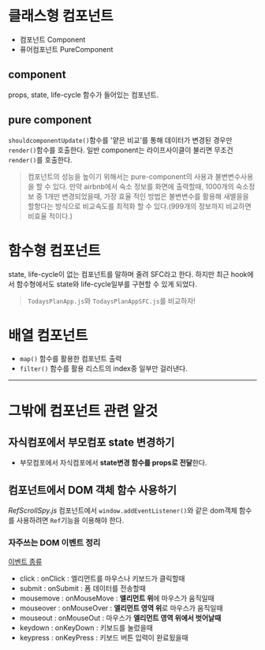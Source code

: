 # 클래스형 컴포넌트

- 컴포넌트 Component
- 퓨어컴포넌트 PureComponent

## component

props, state, life-cycle 함수가 들어있는 컴포넌트.

## pure component

`shouldcomponentUpdate()`함수를 '얕은 비교'를 통해 데이터가 변경된 경우만 `render()`함수를 호출한다. 일반 component는 라이프사이클이 불리면 무조건 `render()`를 호출한다.

> 컴포넌트의 성능을 높이기 위해서는 pure-component의 사용과 불변변수사용을 할 수 있다. 만약 airbnb에서 숙소 정보를 화면에 출력할때, 1000개의 숙소정보 중 1개만 변경되었을때, 가장 효율 적인 방법은 불변변수를 활용해 새별을을 할항다는 방식으로 비교속도를 최적화 할 수 있다.(999개의 정보까지 비교하면 비효율 적이다.)

# 함수형 컴포넌트

state, life-cycle이 없는 컴포넌트를 말하며 줄려 SFC라고 한다. 하지만 최근 hook에서 함수형에서도 state와 life-cycle일부를 구현할 수 있게 되었다.

> `TodaysPlanApp.js`와 `TodaysPlanAppSFC.js`를 비교하자!

# 배열 컴포넌트

- `map()` 함수를 활용한 컴포넌트 출력
- `filter()` 함수를 활용 리스트의 index중 일부만 걸러낸다.

---

# 그밖에 컴포넌트 관련 알것

## 자식컴포에서 부모컴포 state 변경하기

- 부모컴포에서 자식컴포에서 **state변경 함수를 props로 전달**한다.

## 컴포넌트에서 DOM 객체 함수 사용하기

_RefScrollSpy.js_
컴포넌트에서 `window.addEventListener()`와 같은 dom객체 함수를 사용하려면 `Ref`기능을 이용해야 한다.

### 자주쓰는 DOM 이벤트 정리

[이벤트 종류](https://ko.reactjs.org/docs/events.html#supported-events)

- click : onClick : 엘리먼트를 마우스나 키보드가 클릭할때
- submit : onSubmit : 폼 데이터를 전송할때
- mousemove : onMouseMove : **엘리먼트 위**에 마우스가 움직일때
- mouseover : onMouseOver : **엘리먼트 영역 위**로 마우스가 움직일때
- mouseout : onMouseOut : 마우스가 **엘리먼트 영역 위에서 벗어날때**
- keydown : onKeyDown : 키보드를 눌렀을때
- keypress : onKeyPress : 키보드 버튼 입력이 완료됬을때
